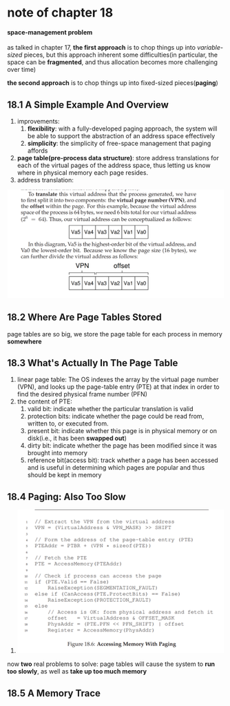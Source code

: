 # note of chapter 18

#### space-management problem

as talked in chapter 17, **the first approach** is to chop things up into *variable-sized* pieces, but this approach inherent some difficulties(in particular, the space can be **fragmented**, and thus allocation becomes more challenging over time)



**the second approach** is to chop things up into fixed-sized pieces(**paging**)



## 18.1 A Simple Example And Overview

1. improvements:
   1. **flexibility**: with a fully-developed paging approach, the system will be able to support the abstraction of an address space effectively
   2. **simplicity**: the simplicity of free-space management that paging affords
2. **page table(pre-process data structure)**: store address translations for each of the virtual pages of the address space, thus letting us know where in physical memory each page resides.
3. address translation:

![vpn](figs/N18/VPN.png)

## 18.2 Where Are Page Tables Stored

page tables are so big, we store the page table for each process in memory **somewhere**



## 18.3 What's Actually In The Page Table

1. linear page table: The OS indexes the array by the virtual page number (VPN), and looks up the page-table entry (PTE) at that index in order to find the desired physical frame number (PFN)
2. the content of PTE: 
   1.  valid bit: indicate whether the particular translation is valid 
   2. protection bits: indicate whether the page could be read from, written to, or executed from.
   3. present bit: indicate whether this page is in physical memory or on disk(i.e., it has been **swapped out**)
   4. dirty bit: indicate whether the page has been modified since it was brought into memory
   5. reference bit(access bit): track whether a page has been accessed and is useful in determining which pages are popular and thus should be kept in memory



## 18.4 Paging: Also Too Slow

1. ![paging](figs/N18/paging.png)

now **two** real problems to solve: page tables will cause the system to **run too slowly**, as well as **take up too much memory**



## 18.5 A Memory Trace

